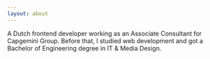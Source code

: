 ```yaml
---
layout: about
---
```

A﻿ Dutch frontend developer working as an Associate Consultant for Capgemini Group. Before that, I studied web development and got a Bachelor of Engineering degree in IT & Media Design.